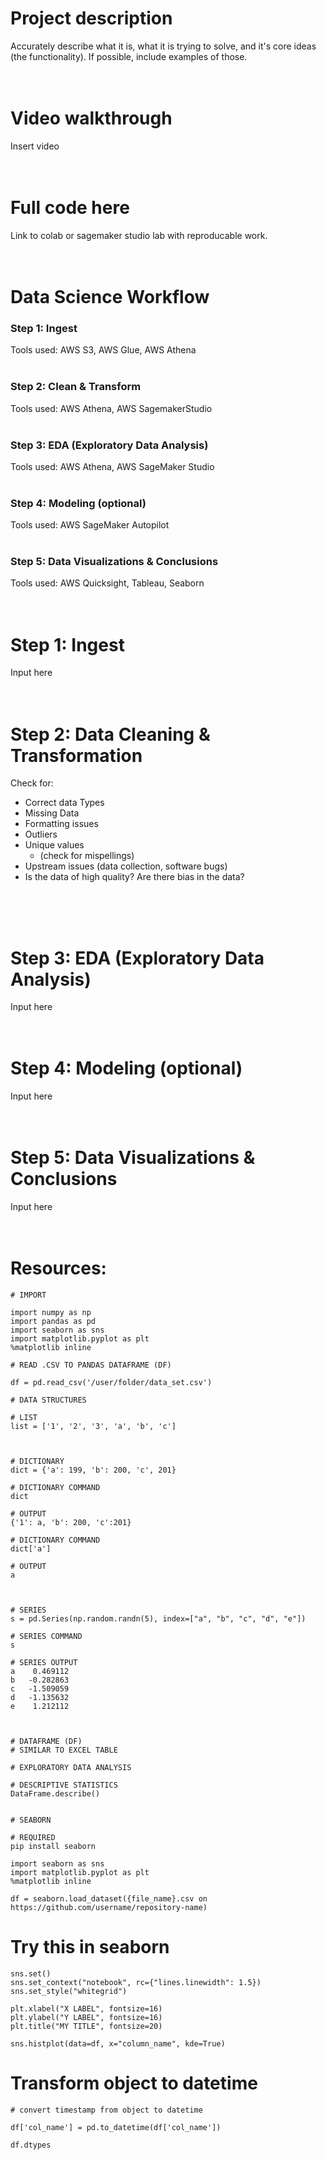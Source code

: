 # Project description
Accurately describe what it is, what it is trying to solve, and it's core ideas (the functionality). If possible, include examples of those.
<br>
<br>
<br>

# Video walkthrough
Insert video
<br>
<br>
<br>

# Full code here
Link to colab or sagemaker studio lab with reproducable work.
<br>
<br>
<br>

# Data Science Workflow
### Step 1: Ingest
Tools used: AWS S3, AWS Glue, AWS Athena
<br>
<br>

### Step 2: Clean & Transform
Tools used: AWS Athena, AWS SagemakerStudio
<br>
<br>

### Step 3: EDA (Exploratory Data Analysis)
Tools used: AWS Athena, AWS SageMaker Studio
<br>
<br>

### Step 4: Modeling (optional)
Tools used: AWS SageMaker Autopilot
<br>
<br>

### Step 5: Data Visualizations & Conclusions
Tools used: AWS Quicksight, Tableau, Seaborn
<br>
<br>
<br>

# Step 1: Ingest
Input here
<br>
<br>
<br>

# Step 2: Data Cleaning & Transformation
Check for:
* Correct data Types
* Missing Data
* Formatting issues
* Outliers
* Unique values 
  - (check for mispellings)
* Upstream issues (data collection, software bugs)
* Is the data of high quality? Are there bias in the data?
<br>
<br>
<br>

# Step 3: EDA (Exploratory Data Analysis)
Input here
<br>
<br>
<br>

# Step 4: Modeling (optional)
Input here
<br>
<br>
<br>

# Step 5: Data Visualizations & Conclusions
Input here
<br>
<br>
<br>

# Resources:

```
# IMPORT

import numpy as np
import pandas as pd
import seaborn as sns
import matplotlib.pyplot as plt
%matplotlib inline
```

```
# READ .CSV TO PANDAS DATAFRAME (DF)

df = pd.read_csv('/user/folder/data_set.csv')
```

```
# DATA STRUCTURES

# LIST
list = ['1', '2', '3', 'a', 'b', 'c']



# DICTIONARY
dict = {'a': 199, 'b': 200, 'c', 201}

# DICTIONARY COMMAND
dict

# OUTPUT
{'1': a, 'b': 200, 'c':201}

# DICTIONARY COMMAND
dict['a']

# OUTPUT
a



# SERIES
s = pd.Series(np.random.randn(5), index=["a", "b", "c", "d", "e"])

# SERIES COMMAND
s

# SERIES OUTPUT
a    0.469112
b   -0.282863
c   -1.509059
d   -1.135632
e    1.212112



# DATAFRAME (DF)
# SIMILAR TO EXCEL TABLE
```

```
# EXPLORATORY DATA ANALYSIS

# DESCRIPTIVE STATISTICS
DataFrame.describe()


```

```
# SEABORN

# REQUIRED
pip install seaborn

import seaborn as sns
import matplotlib.pyplot as plt
%matplotlib inline

df = seaborn.load_dataset({file_name}.csv on https://github.com/username/repository-name)
```

# Try this in seaborn
```
sns.set()
sns.set_context("notebook", rc={"lines.linewidth": 1.5})
sns.set_style("whitegrid")

plt.xlabel("X LABEL", fontsize=16)
plt.ylabel("Y LABEL", fontsize=16)
plt.title("MY TITLE", fontsize=20)

sns.histplot(data=df, x="column_name", kde=True)
```

# Transform object to datetime

```
# convert timestamp from object to datetime

df['col_name'] = pd.to_datetime(df['col_name'])

df.dtypes
```
